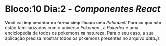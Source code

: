 # Bloco:10 Dia:2 - *Componentes React*

Você vai implementar de forma simplificada uma _Pokedex!!_ Para os que não estão familiarizados com o universo _Pokemon_ , a _Pokedex_ é uma enciclopédia de todos os pokemons na natureza. Para o seu caso, a sua aplicação precisa mostrar todos os pokemons presentes no arquivo _data.js_ 